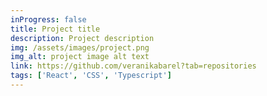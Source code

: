 ```yaml
---
inProgress: false
title: Project title
description: Project description
img: /assets/images/project.png
img_alt: project image alt text
link: https://github.com/veranikabarel?tab=repositories
tags: ['React', 'CSS', 'Typescript']
---
```

